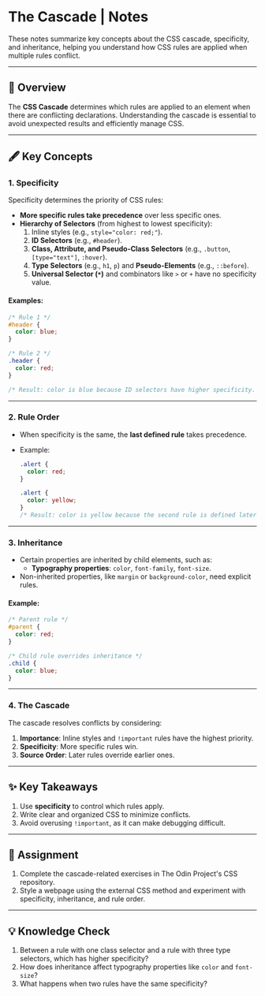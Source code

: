 # The Cascade | Notes

These notes summarize key concepts about the CSS cascade, specificity, and inheritance, helping you understand how CSS rules are applied when multiple rules conflict.

---

## 📜 Overview

The **CSS Cascade** determines which rules are applied to an element when there are conflicting declarations. Understanding the cascade is essential to avoid unexpected results and efficiently manage CSS.

---

## 🖋️ Key Concepts

### 1. **Specificity**

Specificity determines the priority of CSS rules:

- **More specific rules take precedence** over less specific ones.
- **Hierarchy of Selectors** (from highest to lowest specificity):
  1. Inline styles (e.g., `style="color: red;"`).
  2. **ID Selectors** (e.g., `#header`).
  3. **Class, Attribute, and Pseudo-Class Selectors** (e.g., `.button`, `[type="text"]`, `:hover`).
  4. **Type Selectors** (e.g., `h1`, `p`) and **Pseudo-Elements** (e.g., `::before`).
  5. **Universal Selector (`*`)** and combinators like `>` or `+` have no specificity value.

#### Examples:

```css
/* Rule 1 */
#header {
  color: blue;
}

/* Rule 2 */
.header {
  color: red;
}

/* Result: color is blue because ID selectors have higher specificity. */
```

---

### 2. **Rule Order**

- When specificity is the same, the **last defined rule** takes precedence.
- Example:

  ```css
  .alert {
    color: red;
  }

  .alert {
    color: yellow;
  }
  /* Result: color is yellow because the second rule is defined later. */
  ```

---

### 3. **Inheritance**

- Certain properties are inherited by child elements, such as:
  - **Typography properties**: `color`, `font-family`, `font-size`.
- Non-inherited properties, like `margin` or `background-color`, need explicit rules.

#### Example:

```css
/* Parent rule */
#parent {
  color: red;
}

/* Child rule overrides inheritance */
.child {
  color: blue;
}
```

---

### 4. **The Cascade**

The cascade resolves conflicts by considering:

1. **Importance**: Inline styles and `!important` rules have the highest priority.
2. **Specificity**: More specific rules win.
3. **Source Order**: Later rules override earlier ones.

---

## ✨ Key Takeaways

1. Use **specificity** to control which rules apply.
2. Write clear and organized CSS to minimize conflicts.
3. Avoid overusing `!important`, as it can make debugging difficult.

---

## 🎯 Assignment

1. Complete the cascade-related exercises in The Odin Project's CSS repository.
2. Style a webpage using the external CSS method and experiment with specificity, inheritance, and rule order.

---

## 💡 Knowledge Check

1. Between a rule with one class selector and a rule with three type selectors, which has higher specificity?
2. How does inheritance affect typography properties like `color` and `font-size`?
3. What happens when two rules have the same specificity?
